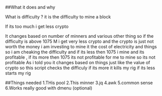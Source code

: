 ##What it does and why

What is difficulty ?
it is the difficulty to mine a block

If its too much i get less crypto

It changes based on number of minners and various other thing
so if the difficulty is above 1075 M i get very less crypto and the crypto is just not worth the money i am investing to mine it
the cost of electricity and things
so i am cheaking the difficulty and if its less then 1075 i mine and its profitable  , if its more then 1075 its not profitable for me to mine so its not profitable
As i told you it changes based on things just like the value of crypto so this script checks the difficuly if its more it kills my rig if its less starts my rig 

##Things needed 
1.THis pool 
2.This minner
3.jq
4.awk
5.common sense 
6.Works really good with dmenu  (optional)
